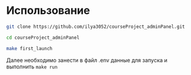 # Использование
```bash
git clone https://github.com/ilya3052/courseProject_adminPanel.git

cd courseProject_adminPanel

make first_launch
```
Далее необходимо занести в файл .env данные для запуска и выполнить `make run`
